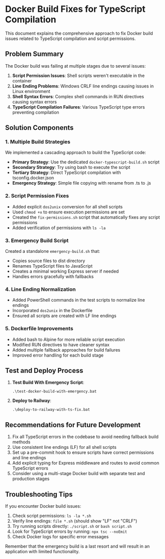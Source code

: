 # Docker Build Fixes for TypeScript Compilation

This document explains the comprehensive approach to fix Docker build issues related to TypeScript compilation and script permissions.

## Problem Summary

The Docker build was failing at multiple stages due to several issues:

1. **Script Permission Issues**: Shell scripts weren't executable in the container
2. **Line Ending Problems**: Windows CRLF line endings causing issues in Linux environment
3. **Shell Syntax Errors**: Complex shell commands in RUN directives causing syntax errors
4. **TypeScript Compilation Failures**: Various TypeScript type errors preventing compilation

## Solution Components

### 1. Multiple Build Strategies

We implemented a cascading approach to build the TypeScript code:

- **Primary Strategy**: Use the dedicated `docker-typescript-build.sh` script
- **Secondary Strategy**: Try using bash to execute the script
- **Tertiary Strategy**: Direct TypeScript compilation with tsconfig.docker.json
- **Emergency Strategy**: Simple file copying with rename from .ts to .js

### 2. Script Permission Fixes

- Added explicit `dos2unix` conversion for all shell scripts
- Used `chmod +x` to ensure execution permissions are set
- Created the `fix-permissions.sh` script that automatically fixes any script permissions
- Added verification of permissions with `ls -la`

### 3. Emergency Build Script

Created a standalone `emergency-build.sh` that:
- Copies source files to dist directory
- Renames TypeScript files to JavaScript
- Creates a minimal working Express server if needed
- Handles errors gracefully with fallbacks

### 4. Line Ending Normalization

- Added PowerShell commands in the test scripts to normalize line endings
- Incorporated `dos2unix` in the Dockerfile
- Ensured all scripts are created with LF line endings

### 5. Dockerfile Improvements

- Added bash to Alpine for more reliable script execution
- Modified RUN directives to have cleaner syntax
- Added multiple fallback approaches for build failures
- Improved error handling for each build stage

## Test and Deploy Process

1. **Test Build With Emergency Script**:
   ```
   .\test-docker-build-with-emergency.bat
   ```

2. **Deploy to Railway**:
   ```
   .\deploy-to-railway-with-ts-fix.bat
   ```

## Recommendations for Future Development

1. Fix all TypeScript errors in the codebase to avoid needing fallback build methods
2. Use consistent line endings (LF) for all shell scripts
3. Set up a pre-commit hook to ensure scripts have correct permissions and line endings
4. Add explicit typing for Express middleware and routes to avoid common TypeScript errors
5. Consider using a multi-stage Docker build with separate test and production stages

## Troubleshooting Tips

If you encounter Docker build issues:

1. Check script permissions: `ls -la *.sh`
2. Verify line endings: `file *.sh` (should show "LF" not "CRLF")
3. Try running scripts directly: `./script.sh` or `bash script.sh`
4. Look for TypeScript errors by running: `npx tsc --noEmit`
5. Check Docker logs for specific error messages

Remember that the emergency build is a last resort and will result in an application with limited functionality.
